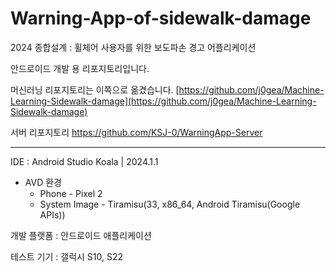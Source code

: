 # Warning-App-of-sidewalk-damage
2024 종합설계 : 휠체어 사용자를 위한 보도파손 경고 어플리케이션

안드로이드 개발 용 리포지토리입니다. 

머신러닝 리포지토리는 이쪽으로 옮겼습니다. [https://github.com/j0gea/Machine-Learning-Sidewalk-damage](https://github.com/j0gea/Machine-Learning-Sidewalk-damage)

서버 리포지토리 https://github.com/KSJ-0/WarningApp-Server

- - -

IDE : Android Studio Koala | 2024.1.1 
- AVD 환경
    - Phone - Pixel 2
    - System Image - Tiramisu(33, x86_64, Android Tiramisu(Google APIs))

개발 플랫폼 : 안드로이드 애플리케이션

테스트 기기 : 갤럭시 S10, S22
